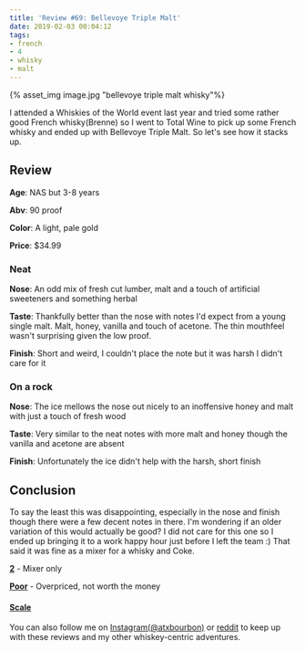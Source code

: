 ```yaml
---
title: 'Review #69: Bellevoye Triple Malt'
date: 2019-02-03 00:04:12
tags:
- french
- 4
- whisky
- malt
---
```


{% asset_img image.jpg "bellevoye triple malt whisky"%}

I attended a Whiskies of the World event last year and tried some rather good French whisky(Brenne) so I went to Total Wine to pick up some French whisky and ended up with Bellevoye Triple Malt. So let's see how it stacks up.

## Review
**Age**: NAS but 3-8 years

**Abv**: 90 proof

**Color**: A light, pale gold 

**Price**: $34.99

### Neat
**Nose**: An odd mix of fresh cut lumber, malt and a touch of artificial sweeteners and something herbal 

**Taste**: Thankfully better than the nose with notes I'd expect from a young single malt. Malt, honey, vanilla and touch of acetone. The thin mouthfeel wasn't surprising given the low proof.

**Finish**: Short and weird, I couldn't place the note but it was harsh I didn't care for it

### On a rock
**Nose**: The ice mellows the nose out nicely to an inoffensive honey and malt with just a touch of fresh wood

**Taste**: Very similar to the neat notes with more malt and honey though the vanilla and acetone are absent

**Finish**: Unfortunately the ice didn't help with the harsh, short finish 

## Conclusion
To say the least this was disappointing, especially in the nose and finish though there were a few decent notes in there. I'm wondering if an older variation of this would actually be good? I did not care for this one so I ended up bringing it to a work happy hour just before I left the team :) That said it was fine as a mixer for a whisky and Coke. 

[**2**](https://atxbourbon.com/tags/2/) - Mixer only

[**Poor**](https://atxbourbon.com/tags/poor-value/) - Overpriced, not worth the money

#### [Scale](http://atxbourbon.com/Scale/)


You can also follow me on [Instagram(@atxbourbon)](https://www.instagram.com/atxbourbon/) or [reddit](https://www.reddit.com/r/scottmotorraddrinks/) to keep up with these reviews and my other whiskey-centric adventures.

